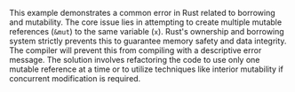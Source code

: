 This example demonstrates a common error in Rust related to borrowing and mutability.  The core issue lies in attempting to create multiple mutable references (`&mut`) to the same variable (`x`). Rust's ownership and borrowing system strictly prevents this to guarantee memory safety and data integrity. The compiler will prevent this from compiling with a descriptive error message. The solution involves refactoring the code to use only one mutable reference at a time or to utilize techniques like interior mutability if concurrent modification is required.